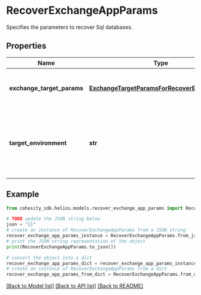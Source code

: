 # RecoverExchangeAppParams

Specifies the parameters to recover Sql databases.

## Properties

Name | Type | Description | Notes
------------ | ------------- | ------------- | -------------
**exchange_target_params** | [**ExchangeTargetParamsForRecoverExchangeApp**](ExchangeTargetParamsForRecoverExchangeApp.md) | Specifies the params for recovering to an Exchange host. | [optional] 
**target_environment** | **str** | Specifies the environment of the recovery target. The corresponding params below must be filled out. | 

## Example

```python
from cohesity_sdk.helios.models.recover_exchange_app_params import RecoverExchangeAppParams

# TODO update the JSON string below
json = "{}"
# create an instance of RecoverExchangeAppParams from a JSON string
recover_exchange_app_params_instance = RecoverExchangeAppParams.from_json(json)
# print the JSON string representation of the object
print(RecoverExchangeAppParams.to_json())

# convert the object into a dict
recover_exchange_app_params_dict = recover_exchange_app_params_instance.to_dict()
# create an instance of RecoverExchangeAppParams from a dict
recover_exchange_app_params_from_dict = RecoverExchangeAppParams.from_dict(recover_exchange_app_params_dict)
```
[[Back to Model list]](../README.md#documentation-for-models) [[Back to API list]](../README.md#documentation-for-api-endpoints) [[Back to README]](../README.md)


